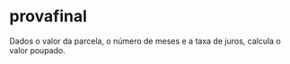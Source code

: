 # provafinal
Dados o valor da parcela, o número de meses e a taxa de juros, calcula o valor poupado.
